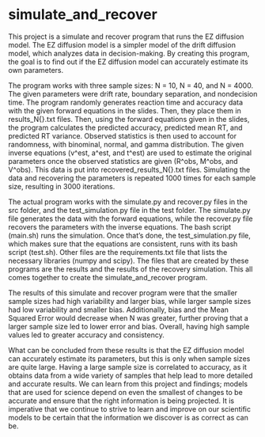 # simulate_and_recover

This project is a simulate and recover program that runs the EZ diffusion model. The EZ diffusion model is a simpler model of the drift diffusion model, which analyzes data in decision-making. 
By creating this program, the goal is to find out if the EZ diffusion model can accurately estimate its own parameters. 

The program works with three sample sizes: N = 10, N = 40, and N = 4000. The given parameters were drift rate, boundary separation, and nondecision time. The program randomly generates reaction time and accuracy data with the given forward equations in the slides. Then, they place them in results_N{}.txt files. 
Then, using the forward equations given in the slides, the program calculates the predicted accuracy, predicted mean RT, and predicted RT variance. Observed statistics is then used to account for randomness, with binominal, normal, and gamma distribution. The given inverse equations (v^est, a^est, and t^est) are used to estimate the original parameters once the observed statistics are given (R^obs, M^obs, and V^obs). This data is put into recovered_results_N{}.txt files. Simulating the data and recovering the parameters is repeated 1000 times for each sample size, resulting in 3000 iterations. 

The actual program works with the simulate.py and recover.py files in the src folder, and the test_simulation.py file in the test folder. The simulate.py file generates the data with the forward equations, while the recover.py file recovers the parameters with the inverse equations. The bash script (main.sh) runs the simulation. Once that’s done, the test_simulation.py file, which makes sure that the equations are consistent, runs with its bash script (test.sh). Other files are the requirements.txt file that lists the necessary libraries (numpy and scipy). The files that are created by these programs are the results and the results of the recovery simulation. This all comes together to create the simulate_and_recover program. 

The results of this simulate and recover program were that the smaller sample sizes had high variability and larger bias, while larger sample sizes had low variability and smaller bias. Additionally, bias and the Mean Squared Error would decrease when N was greater, further proving that a larger sample size led to lower error and bias. Overall, having high sample values led to greater accuracy and consistency. 

What can be concluded from these results is that the EZ diffusion model can accurately estimate its parameters, but this is only when sample sizes are quite large. Having a large sample size is correlated to accuracy, as it obtains data from a wide variety of samples that help lead to more detailed and accurate results. We can learn from this project and findings; models that are used for science depend on even the smallest of changes to be accurate and ensure that the right information is being projected. It is imperative that we continue to strive to learn and improve on our scientific models to be certain that the information we discover is as correct as can be. 
